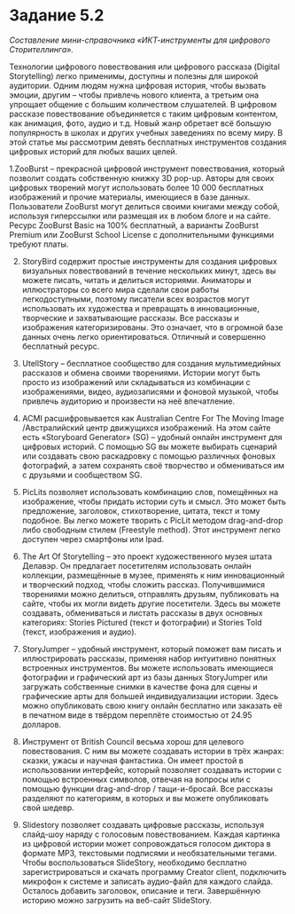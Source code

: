 # Задание 5.2

_Составление мини-справочника «ИКТ-инструменты для цифрового Сторителлинга»._

Технологии цифрового повествования или цифрового рассказа (Digital Storytelling) легко применимы, доступны и полезны для широкой аудитории. Одним людям нужна цифровая история, чтобы вызвать эмоции, другим – чтобы привлечь нового клиента, а третьим она упрощает общение с большим количеством слушателей. 
В цифровом рассказе повествование объединяется с таким цифровым контентом, как анимация, фото, аудио и т.д. Новый жанр обретает всё большую популярность в школах и других учебных заведениях по всему миру. В этой статье мы рассмотрим девять бесплатных инструментов создания цифровых историй для любых ваших целей. 

1.ZooBurst – прекрасной цифровой инструмент повествования, который позволит создать собственную книжку 3D pop-up. Авторы для своих цифровых творений могут использовать более 10 000 бесплатных изображений и прочие материалы, имеющиеся в базе данных. Пользователи ZooBurst могут делиться своими книгами между собой, используя гиперссылки или размещая их в любом блоге и на сайте. 
Ресурс ZooBurst Basic на 100% бесплатный, а варианты ZooBurst Premium или ZooBurst School License с дополнительными функциями требуют платы. 

2. StoryBird содержит простые инструменты для создания цифровых визуальных повествований в течение нескольких минут, здесь вы можете писать, читать и делиться историями. Аниматоры и иллюстраторы со всего мира сделали свои работы легкодоступными, поэтому писатели всех возрастов могут использовать их художества и превращать в инновационные, творческие и захватывающие рассказы. 
Все рассказы и изображения категоризированы. Это означает, что в огромной базе данных очень легко ориентироваться. Отличный и совершенно бесплатный ресурс. 


3. UtellStory – бесплатное сообщество для создания мультимедийных рассказов и обмена своими творениями. Истории могут быть просто из изображений или складываться из комбинации с изображениями, видео, аудиозаписями и фоновой музыкой, чтобы привлечь аудиторию и произвести на неё впечатление. 

4. ACMI расшифровывается как Australian Centre For The Moving Image /Австралийский центр движущихся изображений. На этом сайте есть «Storyboard Generator» (SG) – удобный онлайн инструмент для цифровых историй. С помощью SG вы можете выбирать сценарий или создавать свою раскадровку с помощью различных фоновых фотографий, а затем сохранять своё творчество и обмениваться им с друзьями и сообществом SG. 

5. PicLits позволяет использовать комбинацию слов, помещённых на изображение, чтобы придать истории суть и смысл. Это может быть предложение, заголовок, стихотворение, цитата, текст и тому подобное. Вы легко можете творить с PicLit методом drag-and-drop либо свободным стилем (Freestyle method). Этот инструмент легко доступен через смартфоны или Ipad. 

6. The Art Of Storytelling – это проект художественного музея штата Делавэр. Он предлагает посетителям использовать онлайн коллекции, размещённые в музее, применять к ним инновационный и творческий подход, чтобы сложить рассказ. Получившимися творениями можно делиться, отправлять друзьям, публиковать на сайте, чтобы их могли видеть другие посетители. 
Здесь вы можете создавать, обмениваться и листать рассказы в двух основных категориях: Stories Pictured (текст и фотографии) и Stories Told (текст, изображения и аудио). 

7. StoryJumper – удобный инструмент, который поможет вам писать и иллюстрировать рассказы, применяя набор интуитивно понятных встроенных инструментов. Вы можете использовать имеющиеся фотографии и графический арт из базы данных StoryJumper или загружать собственные снимки в качестве фона для сцены и графические арты для большей индивидуализации истории. 
Здесь можно опубликовать свою книгу онлайн бесплатно или заказать её в печатном виде в твёрдом переплёте стоимостью от 24.95 долларов. 

8. Инструмент от British Council весьма хорош для целевого повествования. С ним вы можете создавать истории в трёх жанрах: сказки, ужасы и научная фантастика. Он имеет простой в использовании интерфейс, который позволяет создавать истории с помощью встроенных символов, отвечая на вопросы или с помощью функции drag-and-drop / тащи-и-бросай. 
Все рассказы разделяют по категориям, в которых и вы можете опубликовать свой шедевр. 


9. Slidestory позволяет создавать цифровые рассказы, используя слайд-шоу наряду с голосовым повествованием. Каждая картинка из цифровой истории может сопровождаться голосом диктора в формате MP3, текстовыми подписями и необязательными тегами. Чтобы воспользоваться SlideStory, необходимо бесплатно зарегистрироваться и скачать программу Creator client, подключить микрофон к системе и записать аудио-файл для каждого слайда. Осталось добавить заголовок, описание и теги. Завершённую историю можно загрузить на веб-сайт SlideStory.
